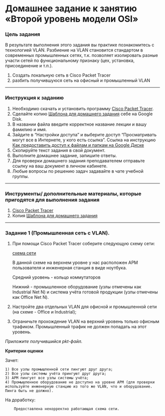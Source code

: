 # Домашнее задание к занятию «Второй уровень модели OSI»

### Цель задания

В результате выполнения этого задания вы практике познакомитесь с технологией VLAN.
Разбиение на VLAN становится стандартом в современных промышленных сетях, т.к. позволяет изолировать разные участи сетей по функциональному признаку (цех, установка, присоединение и т.п.).

1. Создать локальную сеть в Cisco Packet Tracer
2. разбить получившуюся сеть на офисный и промышленный VLAN

------

### Инструкция к заданию

1. Необходимо скачать и установить программу [Cisco Packet Tracer](https://www.netacad.com/ru/courses/packet-tracer).
2. Сделайте копию [Шаблона для домашнего задания](https://docs.google.com/document/d/14v9o8Pd244N8uIJhSG2zYky3qbecoya7F0UmaJtV38A/edit?usp=sharing) себе на Google Disk.
3. В названии файла введите корректное название лекции и вашу фамилию и имя.
4. Зайдите в “Настройки доступа” и выберите доступ “Просматривать могут все в Интернете, у кого есть ссылка”. Ссылка на инструкцию [Как предоставить доступ к файлам и папкам на Google Диске](https://support.google.com/docs/answer/2494822?hl=ru&co=GENIE.Platform%3DDesktop)
5. Скопируйте текст задания в свой документ.
6. Выполните домашнее задание, запишите ответы.
7. Для проверки домашнего задания преподавателем отправьте ссылку на ваш документ в личном кабинете.
8. Любые вопросы по решению задач задавайте в чате учебной группы.

------

### Инструменты/ дополнительные материалы, которые пригодятся для выполнения задания

1. [Cisco Packet Tracer](https://www.netacad.com/ru/courses/packet-tracer)
2. Копия [Шаблона для домашнего задания](https://docs.google.com/document/d/14v9o8Pd244N8uIJhSG2zYky3qbecoya7F0UmaJtV38A/edit?usp=sharing)

------

### Задание 1 (Промышленная сеть с VLAN).

1. При помощи Cisco Packet Tracer соберите следующую схему сети:

   [схема сети](Net_2.JPG)

   В данной схеме на верхнем уровне у нас расположен АРМ пользователя и инженерная станция в виде ноутбука.

   Средний уровень - кольцо коммутаторов

   Нижний - промышленное оборудование (узлы отмечены как Industrial Net N) и система учёта готовой продукции (узлы отмечены как Office Net N).

2. Настройте два отдельных VLAN для офисной и промышленной сети (на схеме - Office и Industrial);

3. Ограничьте прохождение VLAN на верхний уровень только офисным трафиком. Промышленный трафик не должен попадать на этот уровень.



*Приложите получившийся pkt-файл.*



**Критерии оценки**

Зачет:

```
1) Все узлы промышленной сети пингуют друг друга;
2) Все узлы системы учёта прингуют друг друга;
3) АРМ пингует все узлы системы учёта;
4) Промышленное оборудование не доступно на уровне АРМ (для проверки используйте инженерную станцию из того же VLAN, что и оборудование. Пинга быть не должно).
```

На доработку:
```
    Предоставлена некорректно работающая схема сети.
```
